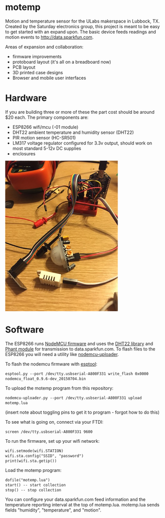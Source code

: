 # motemp
Motion and temperature sensor for the ULabs makerspace in Lubbock, TX.  Created by the Saturday electronics group, this project is meant to be easy to get started with an expand upon.  The basic device feeds readings and motion events to http://data.sparkfun.com.

Areas of expansion and collaboration:
* firmware improvements
* protoboard layout (it's all on a breadboard now)
* PCB layout
* 3D printed case designs
* Browser and mobile user interfaces


# Hardware
If you are building three or more of these the part cost should be around $20 each.  The primary components are:

* ESP8266 wifi/mcu (-01 module)
* DHT22 ambient temperature and humidity sensor (DHT22)
* PIR motion sensor (HC-SR501)
* LM317 voltage regulator configured for 3.3v output, should work on most standard 5-12v DC supplies
* enclosures

![prototype](https://github.com/ULabsTX/motemp/raw/master/prototype.jpg)


# Software
The ESP8266 runs [NodeMCU firmware](https://github.com/nodemcu/nodemcu-firmware) and uses the [DHT22 library](https://github.com/nodemcu/nodemcu-firmware/wiki/nodemcu_api_en#dhtread) and [Phant module](https://github.com/nodemcu/nodemcu-firmware/tree/master/lua_modules/phant) for transmission to data.sparkfun.com.  To flash files to the ESP8266 you will need a utility like [nodemcu-uploader](https://github.com/kmpm/nodemcu-uploader).

To flash the nodemcu firmware with [esptool](https://github.com/themadinventor/esptool):

    esptool.py --port /dev/tty.usbserial-A800F331 write_flash 0x0000 nodemcu_float_0.9.6-dev_20150704.bin

To upload the motemp program from this repository:

    nodemcu-uploader.py --port /dev/tty.usbserial-A800F331 upload motemp.lua
(insert note about toggling pins to get it to program - forgot how to do this)

To see what is going on, connect via your FTDI:

    screen /dev/tty.usbserial-A800F331 9600

To run the firmware, set up your wifi network:

    wifi.setmode(wifi.STATION)
    wifi.sta.config("SSID", "password")
    print(wifi.sta.getip())

Load the motemp program:

    dofile("motemp.lua")
    start() -- start collection
    stop() -- stop collection

You can configure your data.sparkfun.com feed information and the temperature reporting interval at the top of motemp.lua.  motemp.lua sends fields "humidity", "temperature", and "motion".


